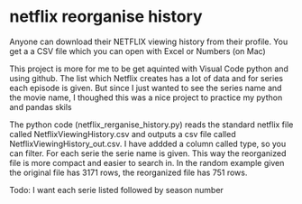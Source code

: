 # netflix reorganise history

Anyone can download their NETFLIX viewing history from their profile. You get a a CSV file which you can open with Excel or Numbers (on Mac)

This project is more for me to be get aquinted with Visual Code python and using github.
The list which Netflix creates has a lot of data and for series each episode is given. 
But since I just wanted to see the series name and the movie name, I thoughed this was a nice project to practice my python and pandas skils

The python code (netflix_rerganise_history.py) reads the standard netflix file called NetflixViewingHistory.csv and outputs a csv file 
called NetflixViewingHistory_out.csv. 
I have addded a column called type, so you can filter. For each serie the serie name is given. This way the reorganized file is more compact and easier to search in.
In the random example given the original file has 3171 rows, the reorganized file has 751 rows.

Todo: I want each serie listed followed by season number 
